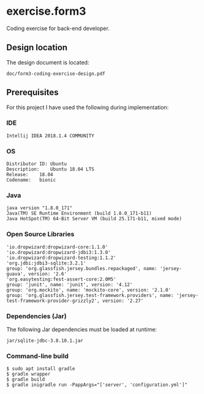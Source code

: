 # exercise.form3
Coding exercise for back-end developer.
## Design location
The design document is located:
```
doc/form3-coding-exercise-design.pdf
```
## Prerequisites
For this project I have used the following during implementation:
### IDE
```
Intellij IDEA 2018.1.4 COMMUNITY  
```
### OS
```
Distributor ID:	Ubuntu
Description:	Ubuntu 18.04 LTS
Release:	18.04
Codename:	bionic
```
### Java
```
java version "1.8.0_171"
Java(TM) SE Runtime Environment (build 1.8.0_171-b11)
Java HotSpot(TM) 64-Bit Server VM (build 25.171-b11, mixed mode)
```
### Open Source Libraries
```
'io.dropwizard:dropwizard-core:1.1.0'
'io.dropwizard:dropwizard-jdbi3:1.3.0'
'io.dropwizard:dropwizard-testing:1.1.2'
'org.jdbi:jdbi3-sqlite:3.2.1'
group: 'org.glassfish.jersey.bundles.repackaged', name: 'jersey-guava', version: '2.6'
'org.easytesting:fest-assert-core:2.0M5'
group: 'junit', name: 'junit', version: '4.12'
group: 'org.mockito', name: 'mockito-core', version: '2.1.0'
group: 'org.glassfish.jersey.test-framework.providers', name: 'jersey-test-framework-provider-grizzly2', version: '2.27'
```
### Dependencies (Jar)

The following Jar dependencies must be loaded at runtime:
```
jar/sqlite-jdbc-3.8.10.1.jar
```
### Command-line build
```
$ sudo apt install gradle
$ gradle wrapper
$ gradle build
$ gradle inigradle run -PappArgs="['server', 'configuration.yml']"
```